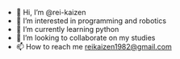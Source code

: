 - 👋 Hi, I’m @rei-kaizen
- 👀 I’m interested in programming and robotics
- 🌱 I’m currently learning python
- 💞️ I’m looking to collaborate on my studies
- 📫 How to reach me reikaizen1982@gmail.com

<!---
rei-kaizen/rei-kaizen is a ✨ special ✨ repository because its `README.md` (this file) appears on your GitHub profile.
You can click the Preview link to take a look at your changes.
--->
